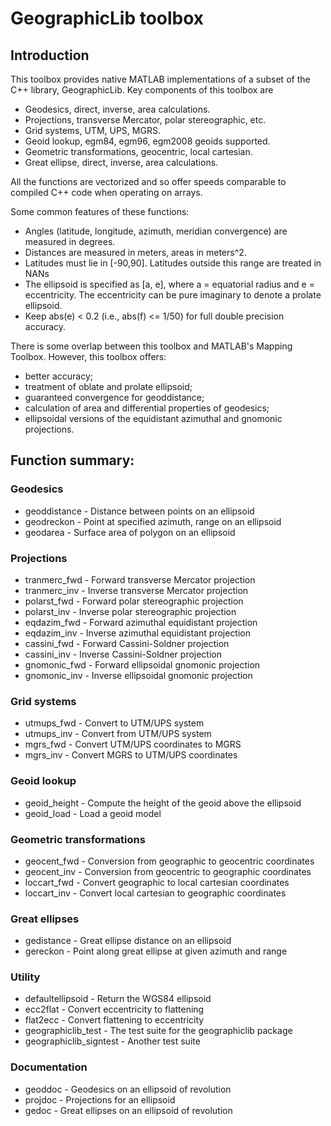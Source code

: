 # GeographicLib toolbox

## Introduction

This toolbox provides native MATLAB implementations of a subset of the
C++ library, GeographicLib.  Key components of this toolbox are
  * Geodesics, direct, inverse, area calculations.
  * Projections, transverse Mercator, polar stereographic, etc.
  * Grid systems, UTM, UPS, MGRS.
  * Geoid lookup, egm84, egm96, egm2008 geoids supported.
  * Geometric transformations, geocentric, local cartesian.
  * Great ellipse, direct, inverse, area calculations.

All the functions are vectorized and so offer speeds comparable to
compiled C++ code when operating on arrays.

Some common features of these functions:
  * Angles (latitude, longitude, azimuth, meridian convergence) are
    measured in degrees.
  * Distances are measured in meters, areas in meters^2.
  * Latitudes must lie in [-90,90].  Latitudes outside this range
    are treated in NANs
  * The ellipsoid is specified as [a, e], where a = equatorial radius
    and e = eccentricity.  The eccentricity can be pure imaginary to
    denote a prolate ellipsoid.
  * Keep abs(e) < 0.2 (i.e., abs(f) <= 1/50) for full double precision
    accuracy.

There is some overlap between this toolbox and MATLAB's Mapping
Toolbox.  However, this toolbox offers:
  * better accuracy;
  * treatment of oblate and prolate ellipsoid;
  * guaranteed convergence for geoddistance;
  * calculation of area and differential properties of geodesics;
  * ellipsoidal versions of the equidistant azimuthal and gnomonic
    projections.

## Function summary:

### Geodesics
  * geoddistance     - Distance between points on an ellipsoid
  * geodreckon       - Point at specified azimuth, range on an ellipsoid
  * geodarea         - Surface area of polygon on an ellipsoid

### Projections
  * tranmerc_fwd     - Forward transverse Mercator projection
  * tranmerc_inv     - Inverse transverse Mercator projection
  * polarst_fwd      - Forward polar stereographic projection
  * polarst_inv      - Inverse polar stereographic projection
  * eqdazim_fwd      - Forward azimuthal equidistant projection
  * eqdazim_inv      - Inverse azimuthal equidistant projection
  * cassini_fwd      - Forward Cassini-Soldner projection
  * cassini_inv      - Inverse Cassini-Soldner projection
  * gnomonic_fwd     - Forward ellipsoidal gnomonic projection
  * gnomonic_inv     - Inverse ellipsoidal gnomonic projection

### Grid systems
  * utmups_fwd       - Convert to UTM/UPS system
  * utmups_inv       - Convert from UTM/UPS system
  * mgrs_fwd         - Convert UTM/UPS coordinates to MGRS
  * mgrs_inv         - Convert MGRS to UTM/UPS coordinates

### Geoid lookup
  * geoid_height     - Compute the height of the geoid above the ellipsoid
  * geoid_load       - Load a geoid model

### Geometric transformations
  * geocent_fwd      - Conversion from geographic to geocentric coordinates
  * geocent_inv      - Conversion from geocentric to geographic coordinates
  * loccart_fwd      - Convert geographic to local cartesian coordinates
  * loccart_inv      - Convert local cartesian to geographic coordinates

### Great ellipses
  * gedistance       - Great ellipse distance on an ellipsoid
  * gereckon         - Point along great ellipse at given azimuth and range

### Utility
  * defaultellipsoid - Return the WGS84 ellipsoid
  * ecc2flat         - Convert eccentricity to flattening
  * flat2ecc         - Convert flattening to eccentricity
  * geographiclib_test - The test suite for the geographiclib package
  * geographiclib_signtest - Another test suite

### Documentation
  * geoddoc          - Geodesics on an ellipsoid of revolution
  * projdoc          - Projections for an ellipsoid
  * gedoc            - Great ellipses on an ellipsoid of revolution
